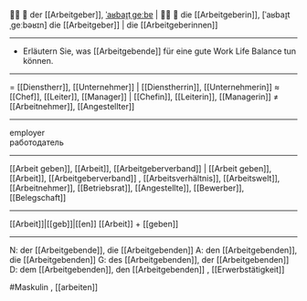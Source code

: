 👨‍💼 🔵 der [[Arbeitgeber]], [ˈaʁbaɪ̯tˌɡeːbɐ](https://youglish.com/pronounce/Arbeitgeber/german) | 👩‍💼 🔴 die [[Arbeitgeberin]], [ˈaʁbaɪ̯tˌɡeːbəʁɪn]
die [[Arbeitgeber]] | die [[Arbeitgeberinnen]]

---
* Erläutern Sie, was [[Arbeitgebende]] für eine gute Work Life Balance tun können.

---
= [[Dienstherr]], [[Unternehmer]] | [[Dienstherrin]], [[Unternehmerin]]
≈ [[Chef]], [[Leiter]], [[Manager]] | [[Chefin]], [[Leiterin]], [[Managerin]]
≠ [[Arbeitnehmer]], [[Angestellter]]

---
employer  
работодатель

---
[[Arbeit geben]], [[Arbeit]], [[Arbeitgeberverband]] | [[Arbeit geben]], [[Arbeit]], [[Arbeitgeberverband]]
, [[Arbeitsverhältnis]], [[Arbeitswelt]], [[Arbeitnehmer]], [[Betriebsrat]], [[Angestellte]], [[Bewerber]], [[Belegschaft]]


---
[[Arbeit]]|[[geb]]|[[en]]
[[Arbeit]] + [[geben]]


---
N: der [[Arbeitgebende]], die [[Arbeitgebenden]]
A: den [[Arbeitgebenden]], die [[Arbeitgebenden]]
G: des [[Arbeitgebenden]], der [[Arbeitgebenden]]
D: dem [[Arbeitgebenden]], den [[Arbeitgebenden]]
, [[Erwerbstätigkeit]]


#Maskulin , [[arbeiten]]